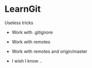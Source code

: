 # LearnGit
Useless tricks
* Work with .gitignore
* Work with remotes

* Work with remotes and origin/master

* I wish I know ..


